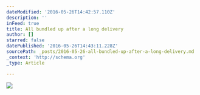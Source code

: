 ```yaml
---
dateModified: '2016-05-26T14:42:57.110Z'
description: ''
inFeed: true
title: All bundled up after a long delivery
author: []
starred: false
datePublished: '2016-05-26T14:43:11.228Z'
sourcePath: _posts/2016-05-26-all-bundled-up-after-a-long-delivery.md
_context: 'http://schema.org'
_type: Article

---
```

![](https://the-grid-user-content.s3-us-west-2.amazonaws.com/67e016c8-eba9-44d2-9dc1-18b06054535e.jpg)